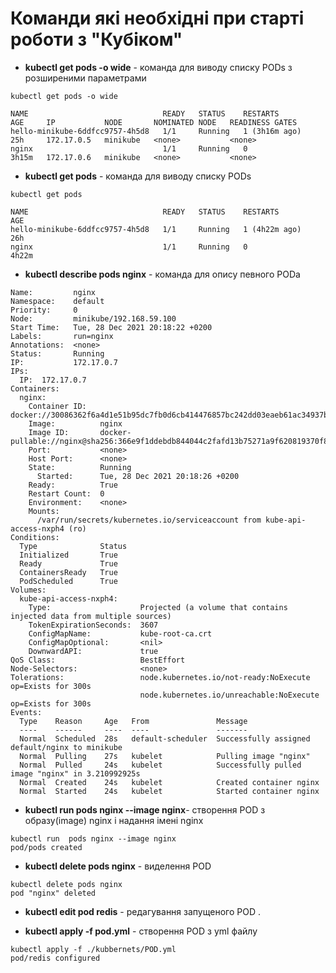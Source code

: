 # Команди які необхідні при старті роботи з "Кубіком"

+ __kubectl get pods -o wide__ - команда для виводу списку PODs з розширеними параметрами

```
kubectl get pods -o wide
```
```
NAME                              READY   STATUS    RESTARTS        AGE     IP           NODE       NOMINATED NODE   READINESS GATES
hello-minikube-6ddfcc9757-4h5d8   1/1     Running   1 (3h16m ago)   25h     172.17.0.5   minikube   <none>           <none>
nginx                             1/1     Running   0               3h15m   172.17.0.6   minikube   <none>           <none>
```

+ __kubectl get pods__ - команда для виводу списку PODs

```
kubectl get pods 
```

```
NAME                              READY   STATUS    RESTARTS        AGE
hello-minikube-6ddfcc9757-4h5d8   1/1     Running   1 (4h22m ago)   26h
nginx                             1/1     Running   0               4h22m
```

+ __kubectl describe pods nginx__ - команда для опису певного PODa

```
Name:         nginx
Namespace:    default
Priority:     0
Node:         minikube/192.168.59.100
Start Time:   Tue, 28 Dec 2021 20:18:22 +0200
Labels:       run=nginx
Annotations:  <none>
Status:       Running
IP:           172.17.0.7
IPs:
  IP:  172.17.0.7
Containers:
  nginx:
    Container ID:   docker://30086362f6a4d1e51b95dc7fb0d6cb414476857bc242dd03eaeb61ac34937ba6
    Image:          nginx
    Image ID:       docker-pullable://nginx@sha256:366e9f1ddebdb844044c2fafd13b75271a9f620819370f8971220c2b330a9254
    Port:           <none>
    Host Port:      <none>
    State:          Running
      Started:      Tue, 28 Dec 2021 20:18:26 +0200
    Ready:          True
    Restart Count:  0
    Environment:    <none>
    Mounts:
      /var/run/secrets/kubernetes.io/serviceaccount from kube-api-access-nxph4 (ro)
Conditions:
  Type              Status
  Initialized       True 
  Ready             True 
  ContainersReady   True 
  PodScheduled      True 
Volumes:
  kube-api-access-nxph4:
    Type:                    Projected (a volume that contains injected data from multiple sources)
    TokenExpirationSeconds:  3607
    ConfigMapName:           kube-root-ca.crt
    ConfigMapOptional:       <nil>
    DownwardAPI:             true
QoS Class:                   BestEffort
Node-Selectors:              <none>
Tolerations:                 node.kubernetes.io/not-ready:NoExecute op=Exists for 300s
                             node.kubernetes.io/unreachable:NoExecute op=Exists for 300s
Events:
  Type    Reason     Age   From               Message
  ----    ------     ----  ----               -------
  Normal  Scheduled  28s   default-scheduler  Successfully assigned default/nginx to minikube
  Normal  Pulling    27s   kubelet            Pulling image "nginx"
  Normal  Pulled     24s   kubelet            Successfully pulled image "nginx" in 3.210992925s
  Normal  Created    24s   kubelet            Created container nginx
  Normal  Started    24s   kubelet            Started container nginx
```

+ __kubectl run  pods nginx --image nginx__- cтворення POD з образу(image) nginx і надання імені nginx

```
kubectl run  pods nginx --image nginx
pod/pods created
```

+ __kubectl delete pods nginx__ - виделення POD

```
kubectl delete pods nginx
pod "nginx" deleted
```

+ __kubectl edit pod redis__ - редагування запущеного POD .
  
+ __kubectl apply -f pod.yml__ - створення POD  з yml файлу

```
kubectl apply -f ./kubbernets/POD.yml 
pod/redis configured
```
